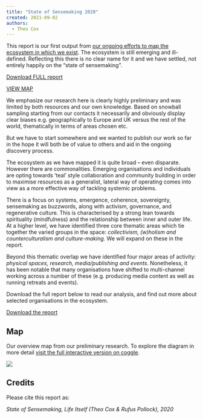 ```yaml
---
title: "State of Sensemaking 2020"
created: 2021-09-02
authors: 
  - Theo Cox
---
```


This report is our first output from [our ongoing efforts to map the ecosystem in which we exist](/ecosystem/). The ecosystem is still emerging and ill-defined. Reflecting this there is no clear name for it and we have settled, not entirely happily on the “state of sensemaking”.

[Download FULL report](https://lifeitself.org/download/4911/)

[VIEW MAP](#map)

We emphasize our research here is clearly highly preliminary and was limited by both resources and our own knowledge. Based on snowball sampling starting from our contacts it necessarily and obviously display clear biases e.g. geographically to Europe and UK versus the rest of the world, thematically in terms of areas chosen etc.

But we have to start somewhere and we wanted to publish our work so far in the hope it will both be of value to others and aid in the ongoing discovery process.

The ecosystem as we have mapped it is quite broad – even disparate. However there are commonalities. Emerging organisations and individuals are opting towards ‘teal’ style collaboration and community building in order to maximise resources as a generalist, lateral way of operating comes into view as a more effective way of tackling systemic problems.

There is a focus on systems, emergence, coherence, sovereignty, sensemaking as buzzwords, along with activism, governance, and regenerative culture. This is characterised by a strong lean towards spirituality (mindfulness) and the relationship between inner and outer life. At a higher level, we have identified three core thematic areas which tie together the varied groups in the space: _collectivism, (w)holism and counterculturalism and culture-making._ We will expand on these in the report.

Beyond this thematic overlap we have identified four major areas of activity: _physical spaces, research, media/publishing and events_. Nonetheless, it has been notable that many organisations have shifted to multi-channel working across a number of these (e.g. producing media content as well as running retreats and events).

Download the full report below to read our analysis, and find out more about selected organisations in the ecosystem.

[Download the report](https://lifeitself.org/download/4911/)

## Map

Our overview map from our preliminary research. To explore the diagram in more detail [visit the full interactive version on coggle](https://coggle.it/diagram/YR_QUHIgSTQ5i8Oc/t/social-change-ecosystem).

![](assets/images/Social_Change_Ecosystem-1024x626.png)

## Credits

Please cite this report as:

_State of Sensemaking, Life Itself (Theo Cox & Rufus Pollock), 2020_
